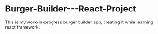 # Burger-Builder---React-Project

This is my work-in-progress burger builder app, creating it while learning react framework.
